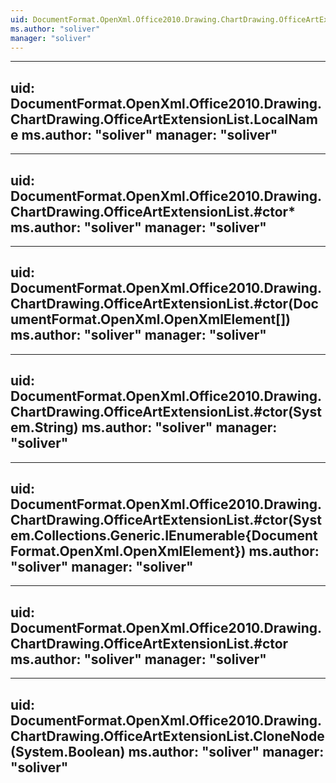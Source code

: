 ```yaml
---
uid: DocumentFormat.OpenXml.Office2010.Drawing.ChartDrawing.OfficeArtExtensionList
ms.author: "soliver"
manager: "soliver"
---
```


---
uid: DocumentFormat.OpenXml.Office2010.Drawing.ChartDrawing.OfficeArtExtensionList.LocalName
ms.author: "soliver"
manager: "soliver"
---

---
uid: DocumentFormat.OpenXml.Office2010.Drawing.ChartDrawing.OfficeArtExtensionList.#ctor*
ms.author: "soliver"
manager: "soliver"
---

---
uid: DocumentFormat.OpenXml.Office2010.Drawing.ChartDrawing.OfficeArtExtensionList.#ctor(DocumentFormat.OpenXml.OpenXmlElement[])
ms.author: "soliver"
manager: "soliver"
---

---
uid: DocumentFormat.OpenXml.Office2010.Drawing.ChartDrawing.OfficeArtExtensionList.#ctor(System.String)
ms.author: "soliver"
manager: "soliver"
---

---
uid: DocumentFormat.OpenXml.Office2010.Drawing.ChartDrawing.OfficeArtExtensionList.#ctor(System.Collections.Generic.IEnumerable{DocumentFormat.OpenXml.OpenXmlElement})
ms.author: "soliver"
manager: "soliver"
---

---
uid: DocumentFormat.OpenXml.Office2010.Drawing.ChartDrawing.OfficeArtExtensionList.#ctor
ms.author: "soliver"
manager: "soliver"
---

---
uid: DocumentFormat.OpenXml.Office2010.Drawing.ChartDrawing.OfficeArtExtensionList.CloneNode(System.Boolean)
ms.author: "soliver"
manager: "soliver"
---
